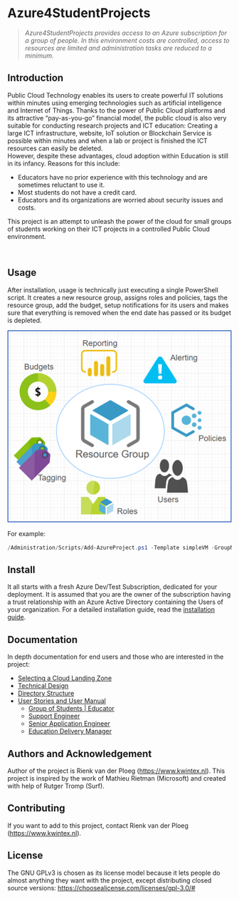# Azure4StudentProjects 

> *Azure4StudentProjects provides access to an Azure subscription for a group of people. In this environment costs are controlled, access to resources are limited and administration tasks are reduced to a minimum.*



## Introduction
Public Cloud Technology enables its users to create powerful IT solutions within minutes using emerging technologies such as artificial intelligence and Internet of Things. Thanks to the power of Public Cloud platforms and its attractive “pay-as-you-go” financial model, the public cloud is also very suitable for conducting research projects and ICT education: Creating a large ICT infrastructure, website, IoT solution or Blockchain Service is possible within minutes and when a lab or project is finished the ICT resources can easily be deleted.<br/>
However, despite these advantages, cloud adoption within Education is still in its infancy. Reasons for this include:
* Educators have no prior experience with this technology and are sometimes reluctant to use it. 
* Most students do not have a credit card. 
* Educators and its organizations are worried about security issues and costs.

This project is an attempt to unleash the power of the cloud for small groups of students working on their ICT projects in a controlled Public Cloud environment.

<br/>

## Usage
After installation, usage is technically just executing a single PowerShell script. It creates a new resource group, assigns roles and policies, tags the resource group, add the budget, setup notifications for its users and makes sure that everything is removed when the end date has passed or its budget is depleted. 

![Azure4StudentProjects Scope](/Documentation/Images/add-azureprojects.png)

For example:
```PowerShell
/Administration/Scripts/Add-AzureProject.ps1 -Template simpleVM -GroupName Team1 -Budget 10 -StopDate 2020-05-01 -Users foo@bar.com,bar@foo.com
```

## Install
It all starts with a fresh Azure Dev/Test Subscription, dedicated for your deployment. It is assumed that you are the owner of the subscription having a trust relationship with an Azure Active Directory containing the Users of your organization. For a detailed installation guide, read the [installation guide](Documentation/INSTALL.pdf).


## Documentation
In depth documentation for end users and those who are  interested in the project:
* [Selecting a Cloud Landing Zone](Documentation/LandingZone.md)
* [Technical Design](Documentation/TechnicalDesign.md)
* [Directory Structure](Documentation/DirectoryStructure.md)
* [User Stories and User Manual](Documentation/UserManual.md)
  * [Group of Students | Educator](Documentation/UserManual.md#students)
  * [Support Engineer](Documentation/UserManual.md#support)
  * [Senior Application Engineer](Documentation/UserManual.md#engineer)
  * [Education Delivery Manager](Documentation/UserManual.md#manager)

## Authors and Acknowledgement
Author of the project is Rienk van der Ploeg (https://www.kwintex.nl). This project is inspired by the work of Mathieu Rietman (Microsoft) and created with help of Rutger Tromp (Surf).

## Contributing
If you want to add to this project, contact Rienk van der Ploeg (https://www.kwintex.nl).

## License
The GNU GPLv3 is chosen as its license model because it lets people do almost anything they want with the project, except distributing closed source versions: https://choosealicense.com/licenses/gpl-3.0/#
